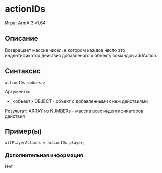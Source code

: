 # actionIDs

Игра: ArmA 3 v1.64

## Описание

Возвращает массив чисел, в котором каждое число это индентификатор действия добавленого к объекту командой addAction.

## Синтаксис

```SQF
actionIDs <объект>
```

Аргументы:

* <объект> OBJECT - объект с добавленными к нем действиями

Результат:
ARRAY из NUMBERs - массив всех индентификаторов действия

## Пример(ы)

```SQF
allPlayerActions = actionIDs player;
```

### Дополнительная информация

Нет